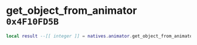# get_object_from_animator `0x4F10FD5B`

```lua
local result --[[ integer ]] = natives.animator.get_object_from_animator(_unk0 --[[ integer ]])
```